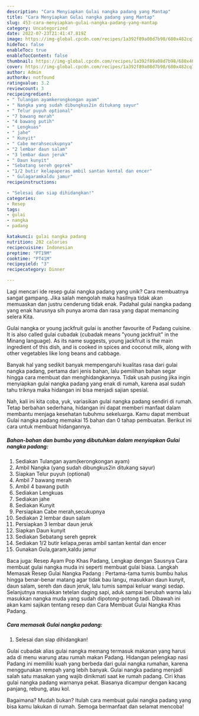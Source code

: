 ```yaml
---
description: "Cara Menyiapkan Gulai nangka padang yang Mantap"
title: "Cara Menyiapkan Gulai nangka padang yang Mantap"
slug: 453-cara-menyiapkan-gulai-nangka-padang-yang-mantap
category: Uncategorized
date: 2022-07-23T21:41:47.819Z
image: https://img-global.cpcdn.com/recipes/1a392f89a08d7b98/680x482cq70/gulai-nangka-padang-foto-resep-utama.jpg
hideToc: false
enableToc: true
enableTocContent: false
thumbnail: https://img-global.cpcdn.com/recipes/1a392f89a08d7b98/680x482cq70/gulai-nangka-padang-foto-resep-utama.jpg
cover: https://img-global.cpcdn.com/recipes/1a392f89a08d7b98/680x482cq70/gulai-nangka-padang-foto-resep-utama.jpg
author: Admin
authorAv: notfound
ratingvalue: 3.2
reviewcount: 3
recipeingredient:
- " Tulangan ayamkerongkongan ayam"
- " Nangka yang sudah dibungkus2in ditukang sayur"
- " Telur puyuh optional"
- "7 bawang merah"
- "4 bawang putih"
- " Lengkuas"
- " jahe"
- " Kunyit"
- " Cabe merahsecukupnya"
- "2 lembar daun salam"
- "3 lembar daun jeruk"
- " Daun kunyit"
- "Sebatang sereh geprek"
- "1/2 butir kelapaperas ambil santan kental dan encer"
- " Gulagaramkaldu jamur"
recipeinstructions:

- "Selesai dan siap dihidangkan!"
categories:
- Resep
tags:
- gulai
- nangka
- padang

katakunci: gulai nangka padang 
nutrition: 202 calories
recipecuisine: Indonesian
preptime: "PT19M"
cooktime: "PT41M"
recipeyield: "3"
recipecategory: Dinner

---
```





Lagi mencari ide resep gulai nangka padang yang unik? Cara membuatnya sangat gampang. Jika salah mengolah maka hasilnya tidak akan memuaskan dan justru cenderung tidak enak. Padahal gulai nangka padang yang enak harusnya sih punya aroma dan rasa yang dapat memancing selera Kita.





Gulai nangka or young jackfruit gulai is another favourite of Padang cuisine. It is also called gulai cubadak (cubadak means &#34;young jackfruit&#34; in the Minang language). As its name suggests, young jackfruit is the main ingredient of this dish, and is cooked in spices and coconut milk, along with other vegetables like long beans and cabbage.

Banyak hal yang sedikit banyak mempengaruhi kualitas rasa dari gulai nangka padang, pertama dari jenis bahan, lalu pemilihan bahan segar hingga cara membuat dan menghidangkannya. Tidak usah pusing jika ingin menyiapkan gulai nangka padang yang enak di rumah, karena asal sudah tahu triknya maka hidangan ini bisa menjadi sajian spesial.






Nah, kali ini kita coba, yuk, variasikan gulai nangka padang sendiri di rumah. Tetap berbahan sederhana, hidangan ini dapat memberi manfaat dalam membantu menjaga kesehatan tubuhmu sekeluarga. Kamu dapat membuat Gulai nangka padang memakai 15 bahan dan 0 tahap pembuatan. Berikut ini cara untuk membuat hidangannya.

<!--inarticleads1-->

##### Bahan-bahan dan bumbu yang dibutuhkan dalam menyiapkan Gulai nangka padang:

1. Sediakan  Tulangan ayam(kerongkongan ayam)
1. Ambil  Nangka (yang sudah dibungkus2in ditukang sayur)
1. Siapkan  Telur puyuh (optional)
1. Ambil 7 bawang merah
1. Ambil 4 bawang putih
1. Sediakan  Lengkuas
1. Sediakan  jahe
1. Sediakan  Kunyit
1. Persiapkan  Cabe merah,secukupnya
1. Sediakan 2 lembar daun salam
1. Persiapkan 3 lembar daun jeruk
1. Siapkan  Daun kunyit
1. Sediakan Sebatang sereh geprek
1. Sediakan 1/2 butir kelapa,peras ambil santan kental dan encer
1. Gunakan  Gula,garam,kaldu jamur


Baca juga: Resep Ayam Pop Khas Padang, Lengkap dengan Sausnya Cara membuat gulai nangka muda ini seperti membuat gulai biasa. Langkah Memasak Resep Gulai Nangka Padang : Pertama-tama tumis bumbu halus hingga benar-benar matang agar tidak bau langu, masukkan daun kunyit, daun salam, sereh dan daun jeruk, lalu tumis sampai keluar wangi sedap. Selanjutnya masukkan tetelan daging sapi, aduk sampai berubah warna lalu masukkan nangka muda yang sudah dipotong-potong tadi. Dibawah ini akan kami sajikan tentang resep dan Cara Membuat Gulai Nangka Khas Padang. 

<!--inarticleads2-->

##### Cara memasak Gulai nangka padang:


1. Selesai dan siap dihidangkan!

Gulai cubadak alias gulai nangka memang termasuk makanan yang harus ada di menu warung atau rumah makan Padang. Hidangan pelengkap nasi Padang ini memiliki kuah yang berbeda dari gulai nangka rumahan, karena menggunakan rempah yang lebih banyak. Gulai nangka padang menjadi salah satu masakan yang wajib dinikmati saat ke rumah padang. Ciri khas gulai nangka padang warnanya pekat. Biasanya dicampur dengan kacang panjang, rebung, atau kol. 

Bagaimana? Mudah bukan? Itulah cara membuat gulai nangka padang yang bisa kamu lakukan di rumah. Semoga bermanfaat dan selamat mencoba!
